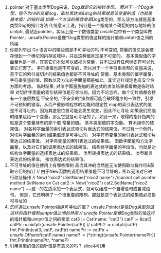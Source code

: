 1. pointer
对于基本类型Dog来说，*Dog就是它的指针类型。
	而对于一个Dog类型，值不为nil的变量dog，取址表达式&dog的结果就是该变量的值（也就是基本值）的指针值
如果一个方法的接收者是*Dog类型的，那么该方法就是基本类型Dog的指针方法
传统意义上说，指针是一个指向某个确切的内存地址的值
    uintptr, 最贴近pointer，实际上是一个数值类型
    unsafe包中有一个类型叫做Pointer，unsafe.Pointer是像*Dog类型的值这样的指针值和uintptr值之间的桥梁
2. 你能列举出 Go 语言中的哪些值是不可寻址的吗
不可变的, 常量的值总是会被存储到一个确切的内存区域中，并且这种值肯定是不可变的。
    基本类型值的字面量也是一样，其实它们本就可以被视为常量，只不过没有任何标识符可以代表它们罢了。
    字符串值也是不可变的，所以对于一个字符串类型的变量来说，基于它的索引或切片的结果值也都是不可寻址的
    常量、基本类型的值字面量、字符串变量的值、函数以及方法的字面量都是如此。其实这样规定也有安全性方面的考虑。
临时结果, 对值字面量施加的表达式的求值结果都看做是临时结果
    对切片字面量的索引结果值是可寻址的。因为不论怎样，每个切片值都会持有一个底层数组
不安全的, “不安全的”操作很可能会破坏程序的一致性，引发不可预知的错误，从而严重影响程序的功能和稳定性
    map的索引表达式的值是不可寻址的，因为其底层位置可能会发生改变，因此不让寻址
如果我们把临时结果赋给一个变量，那么它就是可寻址的了。如此一来，取得的指针指向的就是这个变量持有的那个值
常量的值。
基本类型值的字面量。
算术操作的结果值。
对各种字面量的索引表达式和切片表达式的结果值。不过有一个例外，对切片字面量的索引结果值却是可寻址的。
对字符串变量的索引表达式和切片表达式的结果值。
对字典变量的索引表达式的结果值。
函数字面量和方法字面量，以及对它们的调用表达式的结果值。
结构体字面量的字段值，也就是对结构体字面量的选择表达式的结果值。
类型转换表达式的结果值。
类型断言表达式的结果值。
接收表达式的结果值。
3. 不可寻址的值在使用上有哪些限制
首当其冲的当然是无法使用取址操作符&获取它们的指针
	// 由于New函数的调用结果值是不可寻址的，所以无法对它进行取址操作
	// New("nico2").SetName("nico2 name") //cannot call pointer method SetName on Cat
	cat2 := New("nico2")
	cat2.SetName("nico2 name")
++或--的左边添加一个表达式，就可以组成一个自增语句或自减语句，
    但是，它还明确了一个很重要的限制，那就是这个表达式的结果值必须是可寻址的
4. 怎样通过unsafe.Pointer操纵可寻址的值？
unsafe.Pointer是像*Dog类型的值这样的指针值和uintptr值之间的桥梁
	// unsafe.Pointer是像*Dog类型的值这样的指针值和uintptr值之间的桥梁
	cat3 := Cat{name: "cat3"}
	catP := &cat3
	catPtr := uintptr(unsafe.Pointer(catP))
	// catPtr2 := uintptr(catP)
	fmt.Println(cat3, catP, catPtr)
	namePtr := catPtr + unsafe.Offsetof(catP.name)
	nameP := (*string)(unsafe.Pointer(namePtr))
	fmt.Println(namePtr, *nameP)
5. 引用类型的值的指针值是有意义的吗？
slice中引用

